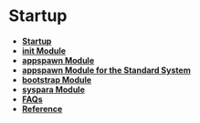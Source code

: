 # Startup<a name="EN-US_TOPIC_0000001157319415"></a>

-   **[Startup](subsys-boot-overview.md)**  
-   **[init Module](subsys-boot-init.md)**  
-   **[appspawn Module](subsys-boot-appspawn.md)**
-   **[appspawn Module for the Standard System](subsys-boot-appspawn-standard.md)**  
-   **[bootstrap Module](subsys-boot-bootstrap.md)**  
-   **[syspara Module](subsys-boot-syspara.md)**  
-   **[FAQs](subsys-boot-faqs.md)**  
-   **[Reference](subsys-boot-ref.md)**  


